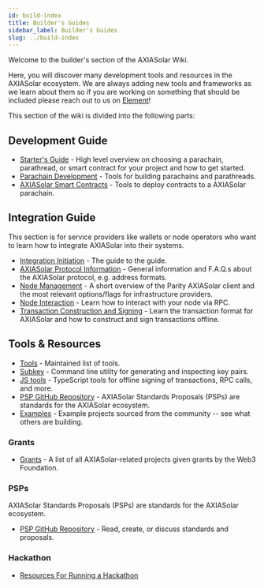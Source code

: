 ```yaml
---
id: build-index
title: Builder's Guides
sidebar_label: Builder's Guides
slug: ../build-index
---
```


Welcome to the builder's section of the AXIASolar Wiki.

Here, you will discover many development tools and resources in the AXIASolar ecosystem.
We are always adding new tools and frameworks as we learn about them so if you are working
on something that should be included please reach out to us on
[Element](https://matrix.to/#/#axiasolar-watercooler:matrix.org)!

This section of the wiki is divided into the following parts:

## Development Guide

- [Starter's Guide](build-guide.md) - High level overview on choosing a parachain,
  parathread, or smart contract for your project and how to get started.
- [Parachain Development](build-parachains.md) - Tools for building parachains and
  parathreads.
- [AXIASolar Smart Contracts](build-smart-contracts.md) - Tools to deploy contracts to a AXIASolar parachain.

## Integration Guide

This section is for service providers like wallets or node operators who want to learn how to
integrate AXIASolar into their systems.

- [Integration Initiation](build-integration.md) - The guide to the guide.
- [AXIASolar Protocol Information](build-protocol-info.md) - General information and F.A.Q.s about
  the AXIASolar protocol, e.g. address formats.
- [Node Management](build-node-management.md) - A short overview of the Parity AXIASolar client and
  the most relevant options/flags for infrastructure providers.
- [Node Interaction](build-node-interaction.md) - Learn how to interact with your node via RPC.
- [Transaction Construction and Signing](build-transaction-construction.md) - Learn the transaction
  format for AXIASolar and how to construct and sign transactions offline.

## Tools & Resources

- [Tools](build-tools-index.md) - Maintained list of tools.
- [Subkey](https://substrate.dev/docs/en/knowledgebase/integrate/subkey) - Command line utility for
  generating and inspecting key pairs.
- [JS tools](https://github.com/axiasolar-js/tools) - TypeScript tools for offline signing of
  transactions, RPC calls, and more.
- [PSP GitHub Repository](https://github.com/axia-tech/PSPs) - AXIASolar Standards Proposals
  (PSPs) are standards for the AXIASolar ecosystem.
- [Examples](#) - Example projects sourced from the community -- see what others are building.

### Grants

- [Grants](../general/grants.md) - A list of all AXIASolar-related projects given grants by the Web3 Foundation.

### PSPs

AXIASolar Standards Proposals (PSPs) are standards for the AXIASolar ecosystem.

- [PSP GitHub Repository](https://github.com/axia-tech/PSPs) - Read, create, or discuss standards and
  proposals.

### Hackathon

- [Resources For Running a Hackathon](build-hackathon.md)
